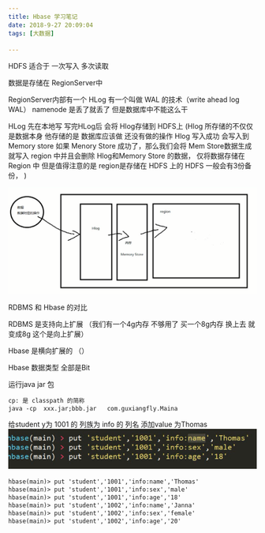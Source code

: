 ```yaml
---
title: Hbase 学习笔记
date: 2018-9-27 20:09:04
tags: [大数据]

---
```


HDFS 适合于 一次写入 多次读取

数据是存储在 RegionServer中 

RegionServer内部有一个  HLog    有一个叫做 WAL 的技术（write  ahead  log  WAL） namenode  是丢了就丢了 但是数据库中不能这么干

HLog 先在本地写  写完HLog后 会将 Hlog存储到 HDFS上 (Hlog 所存储的不仅仅是数据本身  他存储的是 数据库应该做 还没有做的操作  Hlog 写入成功  会写入到 Memory store  如果 Menory Store 成功了，那么我们会将 Mem Store数据生成   就写入  region 中并且会删除 Hlog和Memory Store 的数据， 仅将数据存储在 Region 中  但是值得注意的是  region是存储在 HDFS 上的  HDFS 一般会有3份备份， )

![](https://raw.githubusercontent.com/GuXiangFly/imagerepo/master/20181223204551.png)


RDBMS 和  Hbase 的对比

RDBMS 是支持向上扩展 （我们有一个4g内存 不够用了 买一个8g内存 换上去 就变成8g 这个是向上扩展）

Hbase 是横向扩展的 （）


Hbase 数据类型 全部是Bit

运行java jar 包
```
cp: 是 classpath 的简称
java -cp  xxx.jar;bbb.jar   com.guxiangfly.Maina
```
给student  y为 1001 的 列族为 info 的 列名 添加value 为Thomas
![](https://raw.githubusercontent.com/GuXiangFly/imagerepo/master/20181224023721.png)


```
hbase(main)> put 'student','1001','info:name','Thomas'
hbase(main)> put 'student','1001','info:sex','male'
hbase(main)> put 'student','1001','info:age','18'
hbase(main)> put 'student','1002','info:name','Janna'
hbase(main)> put 'student','1002','info:sex','female'
hbase(main)> put 'student','1002','info:age','20'
```